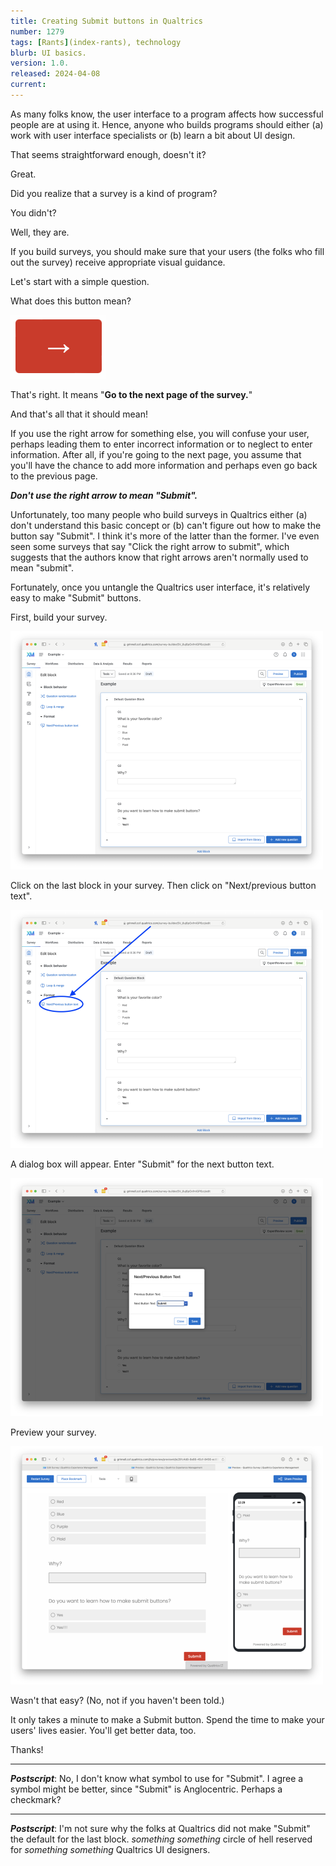 ```yaml
---
title: Creating Submit buttons in Qualtrics
number: 1279
tags: [Rants](index-rants), technology
blurb: UI basics.
version: 1.0.
released: 2024-04-08
current: 
---
```

As many folks know, the user interface to a program affects how successful people are at using it. Hence, anyone who builds programs should either (a) work with user interface specialists or (b) learn a bit about UI design.

That seems straightforward enough, doesn't it?

Great.

Did you realize that a survey is a kind of program?

You didn't?

Well, they are.

If you build surveys, you should make sure that your users (the folks who fill out the survey) receive appropriate visual guidance.

Let's start with a simple question.

What does this button mean?

<img src="images/qualtrics-next.png" alt="An arrow, pointing right"/>

That's right. It means "**Go to the next page of the survey.**"

And that's all that it should mean!

If you use the right arrow for something else, you will confuse your user, perhaps leading them to enter incorrect information or to neglect to enter information. After all, if you're going to the next page, you assume that you'll have the chance to add more information and perhaps even go back to the previous page.

**_Don't use the right arrow to mean "Submit"._**

Unfortunately, too many people who build surveys in Qualtrics either (a) don't understand this basic concept or (b) can't figure out how to make the button say "Submit". I think it's more of the latter than the former. I've even seen some surveys that say "Click the right arrow to submit", which suggests that the authors know that right arrows aren't normally used to mean "submit".

Fortunately, once you untangle the Qualtrics user interface, it's relatively easy to make "Submit" buttons.

First, build your survey.

<img width=500 src="images/qualtrics01.png" alt="A Qualtrics survey authoring window."/>

Click on the last block in your survey.  Then click on "Next/previous button text".

<img width=500 src="images/qualtrics02.png" alt="A Qualtrics survey authoring window with an arrow pointing to 'Next/previous button text'."/>

A dialog box will appear. Enter "Submit" for the next button text.

<img width=500 src="images/qualtrics03.png" alt="A modal dialog. The text 'Submit' appears next to the prompt 'Next'."/>

Preview your survey.

<img width=500 src="images/qualtrics04.png" alt="A Qualtrics survey window. The button at the bottom says 'Submit'."/>

Wasn't that easy? (No, not if you haven't been told.)

It only takes a minute to make a Submit button. Spend the time to make your users' lives easier. You'll get better data, too.

Thanks!

---

_**Postscript**_: No, I don't know what symbol to use for "Submit". I agree a symbol might be better, since "Submit" is Anglocentric. Perhaps a checkmark?

---

_**Postscript**_: I'm not sure why the folks at Qualtrics did not make "Submit" the default for the last block. _something_ _something_ circle of hell reserved for _something something_ Qualtrics UI designers.
